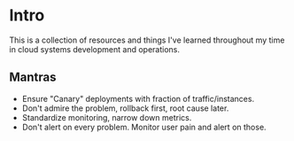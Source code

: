 Intro
======

This is a collection of resources and things I've learned throughout my time in cloud systems development and operations.

## Mantras
* Ensure "Canary" deployments with fraction of traffic/instances.
* Don't admire the problem, rollback first, root cause later.
* Standardize monitoring, narrow down metrics.
* Don't alert on every problem. Monitor user pain and alert on those.

